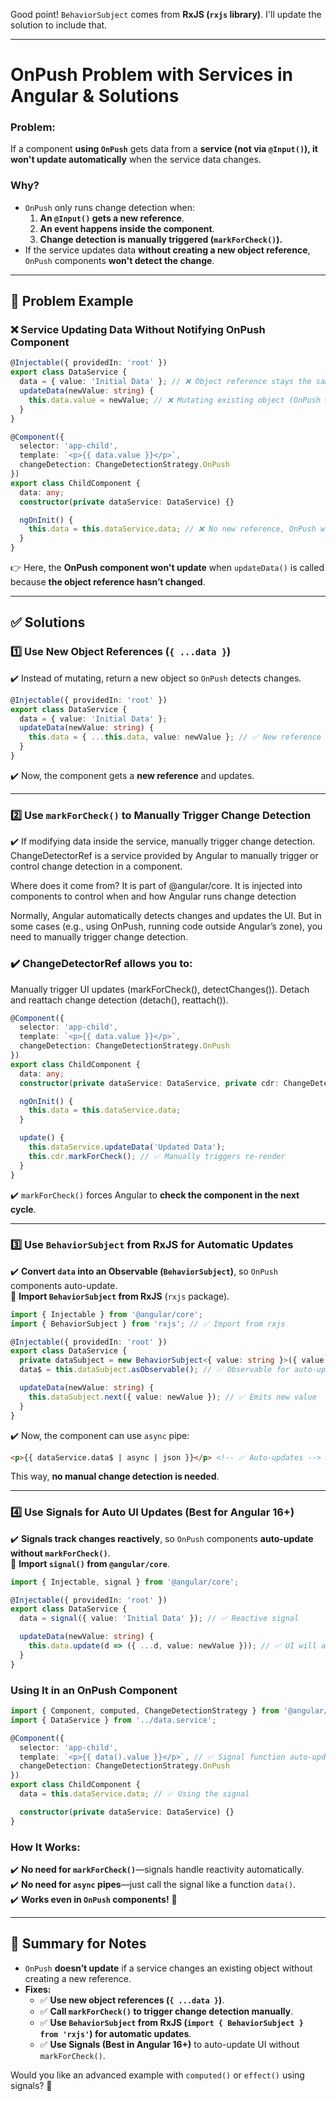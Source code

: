 Good point! `BehaviorSubject` comes from **RxJS (`rxjs` library)**. I'll update the solution to include that.  

---

# **OnPush Problem with Services in Angular & Solutions**  

### **Problem:**  
If a component **using `OnPush`** gets data from a **service (not via `@Input()`), it won't update automatically** when the service data changes.  

### **Why?**  
- `OnPush` only runs change detection when:
  1. **An `@Input()` gets a new reference**.
  2. **An event happens inside the component**.
  3. **Change detection is manually triggered (`markForCheck()`).**  
- If the service updates data **without creating a new object reference**, `OnPush` components **won't detect the change**.

---

## **🔴 Problem Example**
### **❌ Service Updating Data Without Notifying OnPush Component**
```typescript
@Injectable({ providedIn: 'root' })
export class DataService {
  data = { value: 'Initial Data' }; // ❌ Object reference stays the same
  updateData(newValue: string) {
    this.data.value = newValue; // ❌ Mutating existing object (OnPush won't detect)
  }
}
```
```typescript
@Component({
  selector: 'app-child',
  template: `<p>{{ data.value }}</p>`,
  changeDetection: ChangeDetectionStrategy.OnPush
})
export class ChildComponent {
  data: any;
  constructor(private dataService: DataService) {}

  ngOnInit() {
    this.data = this.dataService.data; // ❌ No new reference, OnPush won't update
  }
}
```
👉 Here, the **OnPush component won't update** when `updateData()` is called because **the object reference hasn’t changed**.

---

## **✅ Solutions**
### **1️⃣ Use New Object References (`{ ...data }`)**
✔️ Instead of mutating, return a new object so `OnPush` detects changes.  
```typescript
@Injectable({ providedIn: 'root' })
export class DataService {
  data = { value: 'Initial Data' };
  updateData(newValue: string) {
    this.data = { ...this.data, value: newValue }; // ✅ New reference created
  }
}
```
✔️ Now, the component gets a **new reference** and updates.

---

### **2️⃣ Use `markForCheck()` to Manually Trigger Change Detection**
✔️ If modifying data inside the service, manually trigger change detection. 
ChangeDetectorRef is a service provided by Angular to manually trigger or control change detection in a component.

Where does it come from?
It is part of @angular/core.
It is injected into components to control when and how Angular runs change detection

Normally, Angular automatically detects changes and updates the UI.
But in some cases (e.g., using OnPush, running code outside Angular’s zone), you need to manually trigger change detection.

 ### ✔️ **ChangeDetectorRef** allows you to:

Manually trigger UI updates (markForCheck(), detectChanges()).
Detach and reattach change detection (detach(), reattach()).
```typescript
@Component({
  selector: 'app-child',
  template: `<p>{{ data.value }}</p>`,
  changeDetection: ChangeDetectionStrategy.OnPush
})
export class ChildComponent {
  data: any;
  constructor(private dataService: DataService, private cdr: ChangeDetectorRef) {}

  ngOnInit() {
    this.data = this.dataService.data;
  }

  update() {
    this.dataService.updateData('Updated Data');
    this.cdr.markForCheck(); // ✅ Manually triggers re-render
  }
}
```
✔️ `markForCheck()` forces Angular to **check the component in the next cycle**.

---

### **3️⃣ Use `BehaviorSubject` from RxJS for Automatic Updates**
✔️ **Convert `data` into an Observable (`BehaviorSubject`)**, so `OnPush` components auto-update.  
🔹 **Import `BehaviorSubject` from RxJS** (`rxjs` package).  
```typescript
import { Injectable } from '@angular/core';
import { BehaviorSubject } from 'rxjs'; // ✅ Import from rxjs

@Injectable({ providedIn: 'root' })
export class DataService {
  private dataSubject = new BehaviorSubject<{ value: string }>({ value: 'Initial Data' });
  data$ = this.dataSubject.asObservable(); // ✅ Observable for auto-updates

  updateData(newValue: string) {
    this.dataSubject.next({ value: newValue }); // ✅ Emits new value
  }
}
```
✔️ Now, the component can use `async` pipe:  
```html
<p>{{ dataService.data$ | async | json }}</p> <!-- ✅ Auto-updates -->
```
This way, **no manual change detection is needed**.

---

### **4️⃣ Use Signals for Auto UI Updates (Best for Angular 16+)**
✔️ **Signals track changes reactively**, so `OnPush` components **auto-update without `markForCheck()`**.  
🔹 **Import `signal()` from `@angular/core`**.  
```typescript
import { Injectable, signal } from '@angular/core';

@Injectable({ providedIn: 'root' })
export class DataService {
  data = signal({ value: 'Initial Data' }); // ✅ Reactive signal

  updateData(newValue: string) {
    this.data.update(d => ({ ...d, value: newValue })); // ✅ UI will auto-update
  }
}
```
### **Using It in an OnPush Component**
```typescript
import { Component, computed, ChangeDetectionStrategy } from '@angular/core';
import { DataService } from '../data.service';

@Component({
  selector: 'app-child',
  template: `<p>{{ data().value }}</p>`, // ✅ Signal function auto-updates UI
  changeDetection: ChangeDetectionStrategy.OnPush
})
export class ChildComponent {
  data = this.dataService.data; // ✅ Using the signal

  constructor(private dataService: DataService) {}
}
```
### **How It Works:**
✔️ **No need for `markForCheck()`**—signals handle reactivity automatically.  
✔️ **No need for `async` pipes**—just call the signal like a function `data()`.  
✔️ **Works even in `OnPush` components!** 🎯  

---

## **🚀 Summary for Notes**
- `OnPush` **doesn’t update** if a service changes an existing object without creating a new reference.  
- **Fixes:**
  - ✅ **Use new object references (`{ ...data }`)**.
  - ✅ **Call `markForCheck()` to trigger change detection manually**.
  - ✅ **Use `BehaviorSubject` from RxJS (`import { BehaviorSubject } from 'rxjs'`) for automatic updates**.
  - ✅ **Use Signals (Best in Angular 16+)** to auto-update UI without `markForCheck()`.  

Would you like an advanced example with `computed()` or `effect()` using signals? 🚀